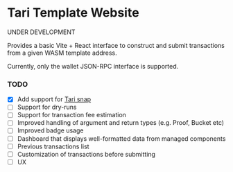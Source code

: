 # Tari Template Website

UNDER DEVELOPMENT

Provides a basic Vite + React interface to construct and submit transactions from a given WASM template address.

Currently, only the wallet JSON-RPC interface is supported.

### TODO

- [x] Add support for [Tari snap](https://github.com/tari-project/tari-snap)
- [ ] Support for dry-runs
- [ ] Support for transaction fee estimation
- [ ] Improved handling of argument and return types (e.g. Proof, Bucket etc)
- [ ] Improved badge usage
- [ ] Dashboard that displays well-formatted data from managed components
- [ ] Previous transactions list
- [ ] Customization of transactions before submitting
- [ ] UX
